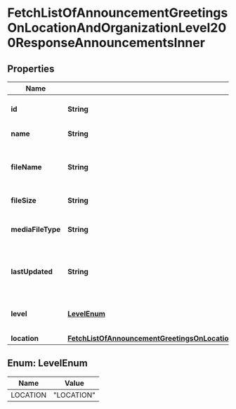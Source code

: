 <!--  Copyright 2025 Cisco Systems Inc.

Permission is hereby granted, free of charge, to any person obtaining a copy
of this software and associated documentation files (the "Software"), to deal
in the Software without restriction, including without limitation the rights
to use, copy, modify, merge, publish, distribute, sublicense, and/or sell
copies of the Software, and to permit persons to whom the Software is
furnished to do so, subject to the following conditions:

The above copyright notice and this permission notice shall be included in
all copies or substantial portions of the Software.

THE SOFTWARE IS PROVIDED "AS IS", WITHOUT WARRANTY OF ANY KIND, EXPRESS OR
IMPLIED, INCLUDING BUT NOT LIMITED TO THE WARRANTIES OF MERCHANTABILITY,
FITNESS FOR A PARTICULAR PURPOSE AND NONINFRINGEMENT. IN NO EVENT SHALL THE
AUTHORS OR COPYRIGHT HOLDERS BE LIABLE FOR ANY CLAIM, DAMAGES OR OTHER
LIABILITY, WHETHER IN AN ACTION OF CONTRACT, TORT OR OTHERWISE, ARISING FROM,
OUT OF OR IN CONNECTION WITH THE SOFTWARE OR THE USE OR OTHER DEALINGS IN
THE SOFTWARE.-->


# FetchListOfAnnouncementGreetingsOnLocationAndOrganizationLevel200ResponseAnnouncementsInner


## Properties

| Name | Type | Description | Notes |
|------------ | ------------- | ------------- | -------------|
|**id** | **String** | Unique identifier of the announcement. |  |
|**name** | **String** | Name of the announcement. |  |
|**fileName** | **String** | File name of the uploaded binary announcement greeting. |  [optional] |
|**fileSize** | **String** | Size of the file in kilobytes. |  |
|**mediaFileType** | **String** | Media file type of the announcement file. |  |
|**lastUpdated** | **String** | LastUpdated timestamp (in UTC format) of the announcement. |  |
|**level** | [**LevelEnum**](#LevelEnum) | The level at which this announcement exists. |  |
|**location** | [**FetchListOfAnnouncementGreetingsOnLocationAndOrganizationLevel200ResponseAnnouncementsInnerLocation**](FetchListOfAnnouncementGreetingsOnLocationAndOrganizationLevel200ResponseAnnouncementsInnerLocation.md) |  |  |



## Enum: LevelEnum

| Name | Value |
|---- | -----|
| LOCATION | &quot;LOCATION&quot; |




